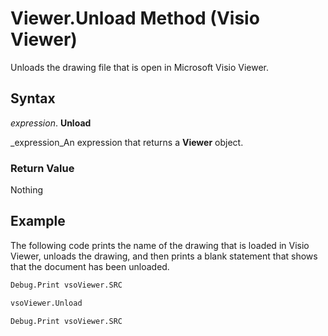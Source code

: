
# Viewer.Unload Method (Visio Viewer)

Unloads the drawing file that is open in Microsoft Visio Viewer.


## Syntax

 _expression_. **Unload**

 _expression_An expression that returns a  **Viewer** object.


### Return Value

Nothing


## Example

The following code prints the name of the drawing that is loaded in Visio Viewer, unloads the drawing, and then prints a blank statement that shows that the document has been unloaded.


```vb
Debug.Print vsoViewer.SRC

vsoViewer.Unload

Debug.Print vsoViewer.SRC
```

